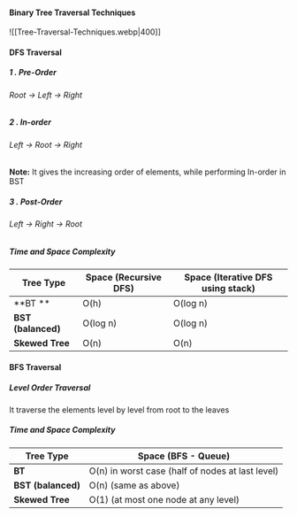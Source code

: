 #### Binary Tree Traversal Techniques

![[Tree-Traversal-Techniques.webp|400]]

#### DFS Traversal

##### 1 . Pre-Order
###### Root -> Left -> Right

##### 2 . In-order

###### Left -> Root -> Right
**Note:**
It gives the increasing order of elements, while performing In-order in BST

##### 3 . Post-Order

###### Left -> Right -> Root

##### Time and Space Complexity

| Tree Type          | Space (Recursive DFS) | Space (Iterative DFS using stack) |
| ------------------ | --------------------- | --------------------------------- |
| **BT **            | O(h)                  | O(log n)                          |
| **BST (balanced)** | O(log n)              | O(log n)                          |
| **Skewed Tree**    | O(n)                  | O(n)                              |

#### BFS Traversal

##### Level Order Traversal
It traverse the elements level by level from root to the leaves 

##### Time and Space Complexity

| Tree Type          | Space (BFS - Queue)                              |
| ------------------ | ------------------------------------------------ |
| **BT**             | O(n) in worst case (half of nodes at last level) |
| **BST (balanced)** | O(n) (same as above)                             |
| **Skewed Tree**    | O(1) (at most one node at any level)             |




